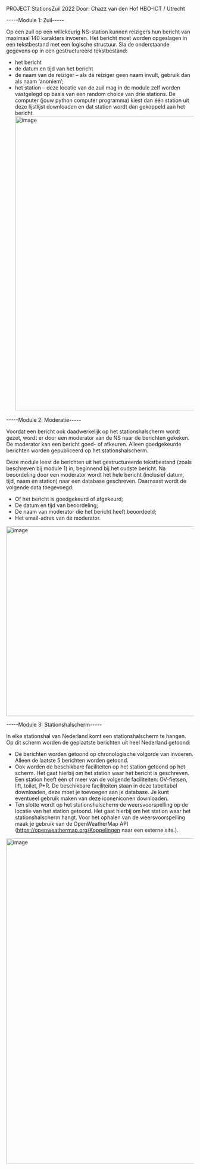 PROJECT StationsZuil 2022
Door: Chazz van den Hof
HBO-ICT / Utrecht

-----Module 1: Zuil-----

Op een zuil op een willekeurig NS-station kunnen reizigers hun bericht van maximaal 140 karakters invoeren. 
Het bericht moet worden opgeslagen in een tekstbestand met een logische structuur. 
Sla de onderstaande gegevens op in een gestructureerd tekstbestand:

* het bericht
* de datum en tijd van het bericht
* de naam van de reiziger – als de reiziger geen naam invult, gebruik dan als naam ‘anoniem’;
* het station – deze locatie van de zuil mag in de module zelf worden vastgelegd op basis van een random choice van drie stations. 
  De computer (jouw python computer programma) kiest dan één station uit deze lijstlijst downloaden en dat station wordt dan gekoppeld aan het bericht.
  <img width="789" alt="image" src="https://user-images.githubusercontent.com/114153884/200292669-826b4b46-d1cc-4463-847f-88f16b6cf786.png">

-----Module 2: Moderatie-----

Voordat een bericht ook daadwerkelijk op het stationshalscherm wordt gezet, 
wordt er door een moderator van de NS naar de berichten gekeken. 
De moderator kan een bericht goed- of afkeuren. 
Alleen goedgekeurde berichten worden gepubliceerd op het stationshalscherm.

Deze module leest de berichten uit het gestructureerde tekstbestand (zoals beschreven bij module 1) in, 
beginnend bij het oudste bericht. 
Na beoordeling door een moderator wordt het hele bericht (inclusief datum, tijd, naam en station) naar een database geschreven. 
Daarnaast wordt de volgende data toegevoegd:

* Of het bericht is goedgekeurd of afgekeurd;
* De datum en tijd van beoordeling;
* De naam van moderator die het bericht heeft beoordeeld;
* Het email-adres van de moderator.
<img width="509" alt="image" src="https://user-images.githubusercontent.com/114153884/200293139-4ef35698-51f9-4ca5-8305-26900142b9b8.png">

-----Module 3: Stationshalscherm-----

In elke stationshal van Nederland komt een stationshalscherm te hangen. 
Op dit scherm worden de geplaatste berichten uit heel Nederland getoond:

* De berichten worden getoond op chronologische volgorde van invoeren. 
  Alleen de laatste 5 berichten worden getoond.
* Ook worden de beschikbare faciliteiten op het station getoond op het scherm. 
  Het gaat hierbij om het station waar het bericht is geschreven. 
  Een station heeft één of meer van de volgende faciliteiten: 
  	OV-fietsen, 
	lift, 
	toilet, 
	P+R. 
  De beschikbare faciliteiten staan in deze tabeltabel downloaden, 
  deze moet je toevoegen aan je database. 
  Je kunt eventueel gebruik maken van deze iconeniconen downloaden.
* Ten slotte wordt op het stationshalscherm de weersvoorspelling op de locatie van het station getoond. 
  Het gaat hierbij om het station waar het stationshalscherm hangt. 
  Voor het ophalen van de weersvoorspelling maak je gebruik van de OpenWeatherMap API
  (https://openweathermap.org/Koppelingen naar een externe site.).
<img width="872" alt="image" src="https://user-images.githubusercontent.com/114153884/200293280-103926e9-b498-4f37-a1e3-6c683aade0f4.png">
